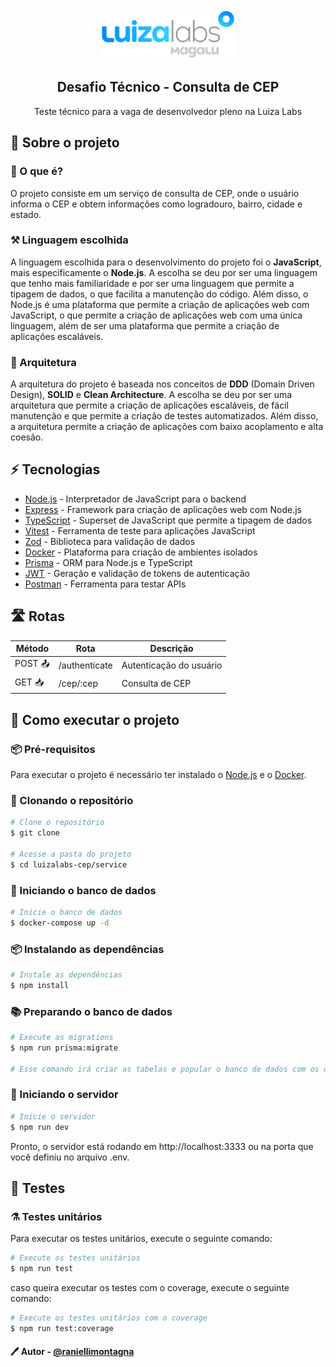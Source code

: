 <div align="center" style={{ marginTop: 16 }}>
  <img src="./web/public/luizalabs-logo.png" height="80px" />
  <h2 style={{ margin: 0 }} align="center">
    Desafio Técnico - Consulta de CEP
  </h2>
  <p align="center" style={{ margin: 0 }}>
    Teste técnico para a vaga de desenvolvedor pleno na Luiza Labs
  </p>
</div>

## 📖 Sobre o projeto

### 📜 O que é?

O projeto consiste em um serviço de consulta de CEP, onde o usuário informa o CEP e obtem informações como logradouro, bairro, cidade e estado.

### ⚒️ Linguagem escolhida

A linguagem escolhida para o desenvolvimento do projeto foi o **JavaScript**, mais especificamente o **Node.js**. A escolha se deu por ser uma linguagem que tenho mais familiaridade e por ser uma linguagem que permite a tipagem de dados, o que facilita a manutenção do código. Além disso, o Node.js é uma plataforma que permite a criação de aplicações web com JavaScript, o que permite a criação de aplicações web com uma única linguagem, além de ser uma plataforma que permite a criação de aplicações escaláveis.

### 🎨 Arquitetura

A arquitetura do projeto é baseada nos conceitos de **DDD** (Domain Driven Design), **SOLID** e **Clean Architecture**. A escolha se deu por ser uma arquitetura que permite a criação de aplicações escaláveis, de fácil manutenção e que permite a criação de testes automatizados. Além disso, a arquitetura permite a criação de aplicações com baixo acoplamento e alta coesão.

## ⚡ Tecnologias

- [Node.js](https://nodejs.org/en/) - Interpretador de JavaScript para o backend
- [Express](https://expressjs.com/pt-br/) - Framework para criação de aplicações web com Node.js
- [TypeScript](https://www.typescriptlang.org/) - Superset de JavaScript que permite a tipagem de dados
- [Vitest](https://vitejs.dev/guide/) - Ferramenta de teste para aplicações JavaScript
- [Zod](https://zod.dev/) - Biblioteca para validação de dados
- [Docker](https://www.docker.com/) - Plataforma para criação de ambientes isolados
- [Prisma](https://www.prisma.io/) - ORM para Node.js e TypeScript
- [JWT](https://jwt.io/) - Geração e validação de tokens de autenticação
- [Postman](https://www.postman.com/) - Ferramenta para testar APIs

## 🛣️ Rotas

| Método  | Rota          | Descrição               |
| ------- | ------------- | ----------------------- |
| POST 📤 | /authenticate | Autenticação do usuário |
| GET 📥  | /cep/:cep     | Consulta de CEP         |

## 🚀 Como executar o projeto

### 📦 Pré-requisitos

Para executar o projeto é necessário ter instalado o [Node.js](https://nodejs.org/en/) e o [Docker](https://www.docker.com/).

### 📂 Clonando o repositório

```bash
# Clone o repositório
$ git clone

# Acesse a pasta do projeto
$ cd luizalabs-cep/service
```

### 🐳 Iniciando o banco de dados

```bash
# Inicie o banco de dados
$ docker-compose up -d
```

### 📦 Instalando as dependências

```bash
# Instale as dependências
$ npm install
```

### 📚 Preparando o banco de dados

```bash
# Execute as migrations
$ npm run prisma:migrate

# Esse comando irá criar as tabelas e popular o banco de dados com os dados do arquivo ./service/prisma/seed.ts
```

### 🚀 Iniciando o servidor

```bash
# Inicie o servidor
$ npm run dev
```

Pronto, o servidor está rodando em http://localhost:3333 ou na porta que você definiu no arquivo .env.

## 🧪 Testes

### ⚗️ Testes unitários

Para executar os testes unitários, execute o seguinte comando:

```bash
# Execute os testes unitários
$ npm run test
```

caso queira executar os testes com o coverage, execute o seguinte comando:

```bash
# Execute os testes unitários com o coverage
$ npm run test:coverage
```

#### 🖊️ Autor - [@raniellimontagna](https://www.github.com/raniellimontagna)
